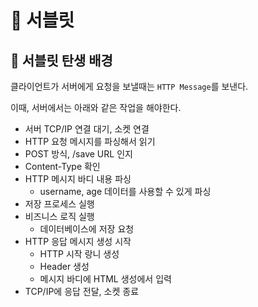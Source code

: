# 📕 서블릿   
## 📖 서블릿 탄생 배경    
클라이언트가 서버에게 요청을 보낼때는 `HTTP Message`를 보낸다.           
     
이때, 서버에서는 아래와 같은 작업을 해야한다.   

* 서버 TCP/IP 연결 대기, 소켓 연결   
* HTTP 요청 메시지를 파싱해서 읽기   
* POST 방식, /save URL 인지  
* Content-Type 확인 
* HTTP 메시지 바디 내용 파싱   
    * username, age 데이터를 사용할 수 있게 파싱  
* 저장 프로세스 실행 
* 비즈니스 로직 실행
    * 데이터베이스에 저장 요청 
* HTTP 응답 메시지 생성 시작 
    * HTTP 시작 랑니 생성
    * Header 생성
    * 메시지 바디에 HTML 생성에서 입력 
* TCP/IP에 응답 전달, 소켓 종료  


   



